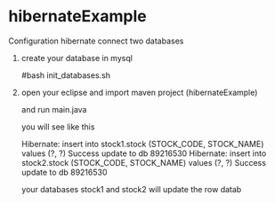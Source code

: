# hibernateExample


Configuration hibernate connect two databases

1. create your database in mysql 

   \#bash init_databases.sh

2. open your eclipse and import maven project (hibernateExample)

   and run main.java

   you will see like this

   Hibernate: insert into stock1.stock (STOCK_CODE, STOCK_NAME) values (?, ?)
   Success update to db 89216530
   Hibernate: insert into stock2.stock (STOCK_CODE, STOCK_NAME) values (?, ?)
   Success update to db 89216530

   your databases stock1 and stock2 will update the row datab 
